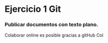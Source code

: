 # Ejercicio 1 Git
### Publicar documentos con texto plano.
Colaborar online es posible gracias a gitHub
Col
